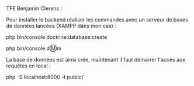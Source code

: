TFE Benjamin Clerens :

Pour installer le backend réaliser les commandes avec un serveur de bases de données lancées (XAMPP dans mon cas) :

php bin/console doctrine:database:create

php bin/console d:m:m


La base de données est ainsi crée, maintenant il faut démarrer l'accès aux requêtes en local :

php -S localhost:8000 -t public/
